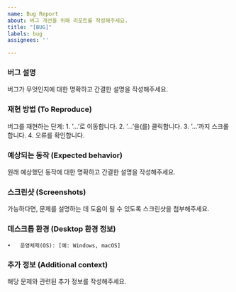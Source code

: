 ```yaml
---
name: Bug Report
about: 버그 개선을 위해 리포트를 작성해주세요.
title: "[BUG]"
labels: bug
assignees: ''

---
```


### 버그 설명

버그가 무엇인지에 대한 명확하고 간결한 설명을 작성해주세요.

### 재현 방법 (To Reproduce)

버그를 재현하는 단계:
	1.	’…’로 이동합니다.
	2.	’…’을(를) 클릭합니다.
	3.	’…’까지 스크롤합니다.
	4.	오류를 확인합니다.

### 예상되는 동작 (Expected behavior)

원래 예상했던 동작에 대한 명확하고 간결한 설명을 작성해주세요.

### 스크린샷 (Screenshots)

가능하다면, 문제를 설명하는 데 도움이 될 수 있도록 스크린샷을 첨부해주세요.

### 데스크톱 환경 (Desktop 환경 정보)
	•	운영체제(OS): [예: Windows, macOS]

### 추가 정보 (Additional context)

해당 문제와 관련된 추가 정보를 작성해주세요.
